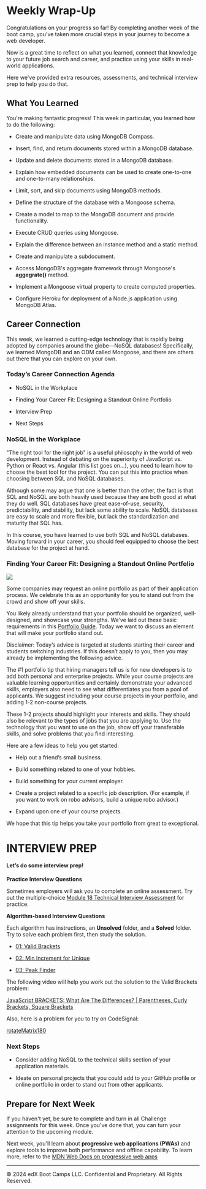 # Weekly Wrap-Up
Congratulations on your progress so far! By completing another week of the boot camp, you've taken more crucial steps in your journey to become a web developer.

Now is a great time to reflect on what you learned, connect that knowledge to your future job search and career, and practice using your skills in real-world applications.

Here we've provided extra resources, assessments, and technical interview prep to help you do that.

## What You Learned
You're making fantastic progress! This week in particular, you learned how to do the following:

* Create and manipulate data using MongoDB Compass.

* Insert, find, and return documents stored within a MongoDB database.

* Update and delete documents stored in a MongoDB database.

* Explain how embedded documents can be used to create one-to-one and one-to-many relationships.

* Limit, sort, and skip documents using MongoDB methods.

* Define the structure of the database with a Mongoose schema.

* Create a model to map to the MongoDB document and provide functionality.

* Execute CRUD queries using Mongoose.

* Explain the difference between an instance method and a static method.

* Create and manipulate a subdocument.

* Access MongoDB's aggregate framework through Mongoose's **aggegrate()** method.

* Implement a Mongoose virtual property to create computed properties.

* Configure Heroku for deployment of a Node.js application using MongoDB Atlas.

## Career Connection
This week, we learned a cutting-edge technology that is rapidly being adopted by companies around the globe—NoSQL databases! Specifically, we learned MongoDB and an ODM called Mongoose, and there are others out there that you can explore on your own.

### Today’s Career Connection Agenda
* NoSQL in the Workplace

* Finding Your Career Fit: Designing a Standout Online Portfolio

* Interview Prep

* Next Steps

### NoSQL in the Workplace
"The right tool for the right job" is a useful philosophy in the world of web development. Instead of debating on the superiority of JavaScript vs. Python or React vs. Angular (this list goes on…), you need to learn how to choose the best tool for the project. You can put this into practice when choosing between SQL and NoSQL databases.

Although some may argue that one is better than the other, the fact is that SQL and NoSQL are both heavily used because they are both good at what they do well. SQL databases have great ease-of-use, security, predictability, and stability, but lack some ability to scale. NoSQL databases are easy to scale and more flexible, but lack the standardization and maturity that SQL has.

In this course, you have learned to use both SQL and NoSQL databases. Moving forward in your career, you should feel equipped to choose the best database for the project at hand.

### Finding Your Career Fit: Designing a Standout Online Portfolio

![](../../../unit-overview/images/coding-career-application-materials.png)

Some companies may request an online portfolio as part of their application process. We celebrate this as an opportunity for you to stand out from the crowd and show off your skills.

You likely already understand that your portfolio should be organized, well-designed, and showcase your strengths. We’ve laid out these basic requirements in this [Portfolio Guide](https://careernetwork.2u.com/articles/portfolio-and-github-web-development/#:~:text=Building%20a%20Competitive%20Portfolio). Today we want to discuss an element that will make your portfolio stand out.

Disclaimer: Today’s advice is targeted at students starting their career and students switching industries. If this doesn’t apply to you, then you may already be implementing the following advice.

The #1 portfolio tip that hiring managers tell us is for new developers is to add both personal and enterprise projects. While your course projects are valuable learning opportunities and certainly demonstrate your advanced skills, employers also need to see what differentiates you from a pool of applicants. We suggest including your course projects in your portfolio, and adding 1-2 non-course projects.

These 1-2 projects should highlight your interests and skills. They should also be relevant to the types of jobs that you are applying to. Use the technology that you want to use on the job, show off your transferable skills, and solve problems that you find interesting.

Here are a few ideas to help you get started:

* Help out a friend’s small business.

* Build something related to one of your hobbies.

* Build something for your current employer.

* Create a project related to a specific job description. (For example, if you want to work on robo advisors, build a unique robo advisor.)

* Expand upon one of your course projects.

We hope that this tip helps you take your portfolio from great to exceptional.

# INTERVIEW PREP
#### Let’s do some interview prep!

**Practice Interview Questions**

Sometimes employers will ask you to complete an online assessment. Try out the multiple-choice [Module 18 Technical Interview Assessment](https://forms.gle/q1Up3Ea79a75wUUDA) for practice.

**Algorithm-based Interview Questions**

Each algorithm has instructions, an **Unsolved** folder, and a **Solved** folder. Try to solve each problem first, then study the solution.

* [01: Valid Brackets](https://static.fullstack-bootcamp.com/algorithms/18-NoSQL/01-valid-brackets.zip)

* [02: Min Increment for Unique](https://static.fullstack-bootcamp.com/algorithms/18-NoSQL/02-min-increment-for-unique.zip)

* [03: Peak Finder](https://static.fullstack-bootcamp.com/algorithms/18-NoSQL/03-peak-finder.zip)

The following video will help you work out the solution to the Valid Brackets problem:

[JavaScript BRACKETS: What Are The Differences? | Parentheses, Curly Brackets, Square Brackets](https://www.youtube.com/watch?v=8mUnbQg-DlM)

Also, here is a problem for you to try on CodeSignal:

[rotateMatrix180](https://app.codesignal.com/public-test/6jwJHxzFJt5mDLF5q/WdKQbxwWAJYMnA)

### Next Steps
* Consider adding NoSQL to the technical skills section of your application materials.

* Ideate on personal projects that you could add to your GitHub profile or online portfolio in order to stand out from other applicants.

## Prepare for Next Week
If you haven't yet, be sure to complete and turn in all Challenge assignments for this week. Once you've done that, you can turn your attention to the upcoming module.

Next week, you'll learn about **progressive web applications (PWAs)** and explore tools to improve both performance and offline capability. To learn more, refer to the [MDN Web Docs on progressive web apps](https://developer.mozilla.org/en-US/docs/Web/Progressive_web_apps)

---
© 2024 edX Boot Camps LLC. Confidential and Proprietary. All Rights Reserved.